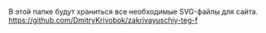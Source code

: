 В этой папке будут храниться все необходимые SVG-файлы для сайта.
https://github.com/DmitryKrivobok/zakrivayuschiy-teg-f